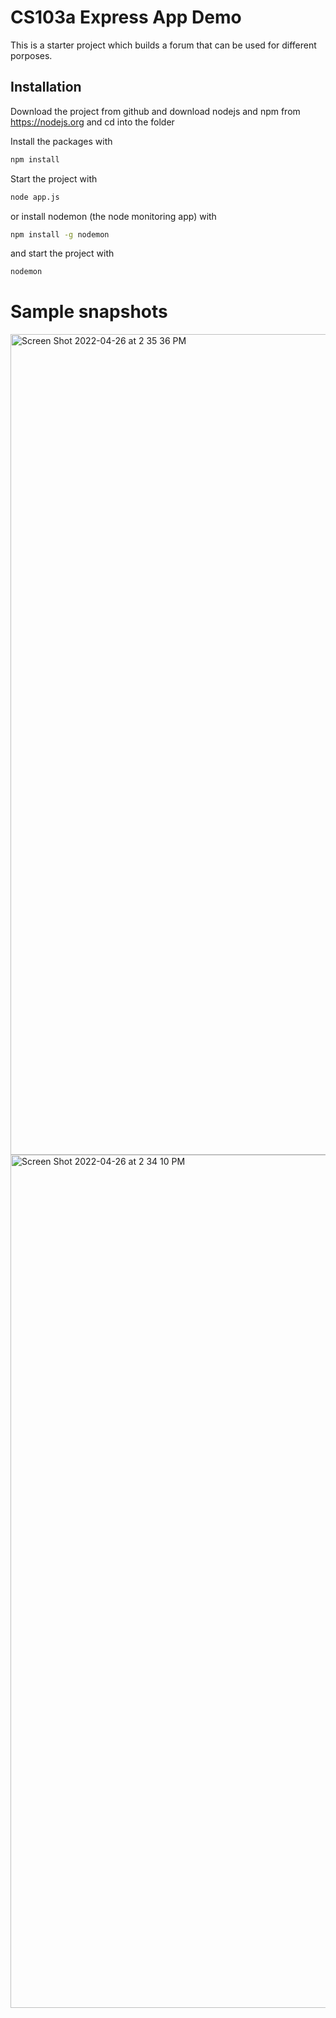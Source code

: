 # CS103a Express App Demo

This is a starter project which builds a forum that can be used for different porposes.

## Installation
Download the project from github and download nodejs and npm from https://nodejs.org
and cd into the folder

Install the packages with
``` bash
npm install
```
Start the project with
``` bash
node app.js
```
or install nodemon (the node monitoring app) with
``` bash
npm install -g nodemon
```
and start the project with
``` bash
nodemon
```
# Sample snapshots 
<img width="1313" alt="Screen Shot 2022-04-26 at 2 35 36 PM" src="https://user-images.githubusercontent.com/66043240/165368984-cf1969c0-d784-40ce-8df5-1ffba6bfd0ff.png">

<img width="1365" alt="Screen Shot 2022-04-26 at 2 34 10 PM" src="https://user-images.githubusercontent.com/66043240/165369072-9c659d47-23cb-4228-bd7d-7f3143846009.png">


